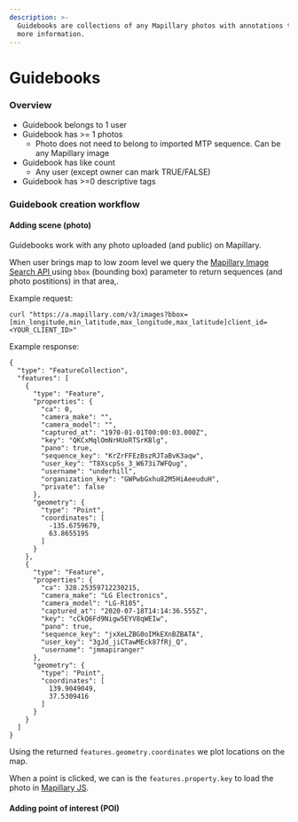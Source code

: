 ```yaml
---
description: >-
  Guidebooks are collections of any Mapillary photos with annotations to provide
  more information.
---
```


# Guidebooks

### Overview

* Guidebook belongs to 1 user
* Guidebook has &gt;= 1 photos
  * Photo does not need to belong to imported MTP sequence. Can be any Mapillary image
* Guidebook has like count
  * Any user \(except owner can mark TRUE/FALSE\)
* Guidebook has &gt;=0 descriptive tags

### Guidebook creation workflow

#### Adding scene \(photo\)

Guidebooks work with any photo uploaded \(and public\) on Mapillary.

When user brings map to low zoom level we query the [Mapillary Image Search API ](https://www.mapillary.com/developer/api-documentation/#search-images)using `bbox` \(bounding box\) parameter to return sequences \(and photo postitions\) in that area,.

Example request:

```text
curl "https://a.mapillary.com/v3/images?bbox=[min_longitude,min_latitude,max_longitude,max_latitude]client_id=<YOUR_CLIENT_ID>"
```

Example response:

```text
{
  "type": "FeatureCollection",
  "features": [
    {
      "type": "Feature",
      "properties": {
        "ca": 0,
        "camera_make": "",
        "camera_model": "",
        "captured_at": "1970-01-01T00:00:03.000Z",
        "key": "QKCxMqlOmNrHUoRTSrKBlg",
        "pano": true,
        "sequence_key": "KrZrFFEzBszRJTaBvK3aqw",
        "user_key": "T8XscpSs_3_W673i7WFQug",
        "username": "underhill",
        "organization_key": "GWPwbGxhu82M5HiAeeuduH",
        "private": false
      },
      "geometry": {
        "type": "Point",
        "coordinates": [
          -135.6759679,
          63.8655195
        ]
      }
    },
    {
      "type": "Feature",
      "properties": {
        "ca": 328.25359712230215,
        "camera_make": "LG Electronics",
        "camera_model": "LG-R105",
        "captured_at": "2020-07-18T14:14:36.555Z",
        "key": "cCkQ6Fd9Nigw5EYV8qWEIw",
        "pano": true,
        "sequence_key": "jxXeLZBG0oIMkEXnBZBATA",
        "user_key": "3gJd_jiCTawMEck87fRj_Q",
        "username": "jmmapiranger"
      },
      "geometry": {
        "type": "Point",
        "coordinates": [
          139.9049049,
          37.5309416
        ]
      }
    }
  ]
}
```

Using the returned `features.geometry.coordinates` we plot locations on the map.

When a point is clicked, we can is the `features.property.key` to load the photo in [Mapillary JS](https://github.com/mapillary/mapillary-js).

#### Adding point of interest \(POI\)





